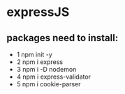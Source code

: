 # expressJS

## packages need to install:
- 1 npm init -y 
- 2 npm i express
- 3 npm i -D nodemon
- 4 npm i express-validator
- 5  npm i cookie-parser 
